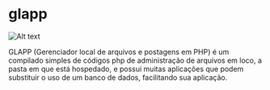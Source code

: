 # glapp

![Alt text](https://drive.google.com/file/d/1yXvbF-aGzX6eqwlVygnytigicTARl0fJ/view?usp=sharing "Optional title")

GLAPP (Gerenciador local de arquivos e postagens em PHP) é um compilado simples de códigos php de administração de arquivos em loco, a pasta em que está hospedado, e possui muitas aplicações que podem substituir o uso de um banco de dados, facilitando sua aplicação.
